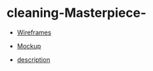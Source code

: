 # cleaning-Masterpiece-
- [Wireframes](https://www.figma.com/file/iz4sFHBiN9cvZe2Jnzy3Pb/Wireframe-Masterpiece?type=design&node-id=1%3A2942&mode=design&t=oatJ2ePdAzuRkcrK-1)

- [Mockup](https://www.figma.com/file/a9zRzfD7XKAH1bSvXFBhX7/Mockup-Masterpiece?type=design&node-id=0%3A1&mode=design&t=S3n7BFA6yyA5gtdn-1)

- [description ](https://docs.google.com/presentation/d/1oip7NAuIVjnXkcRcIoNW9ztRx42r6lZH/edit#slide=id.p1)